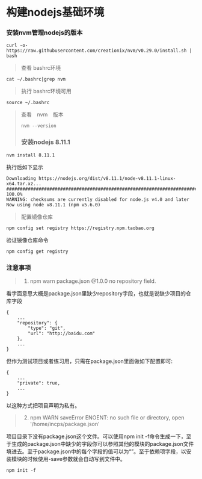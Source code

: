 # 构建nodejs基础环境

### 安装nvm管理nodejs的版本

```
curl -o- https://raw.githubusercontent.com/creationix/nvm/v0.29.0/install.sh | bash
```

> 查看 bashrc环境

```
cat ~/.bashrc|grep nvm
```

> 执行 bashrc环境可用

```
source ~/.bashrc
```

> 查看　nvm　版本
>
> ```
> nvm --version
> ```
>
> ### 安装nodejs 8.11.1

```
nvm install 8.11.1
```

执行后如下显示

```
Downloading https://nodejs.org/dist/v8.11.1/node-v8.11.1-linux-x64.tar.xz...
######################################################################## 100.0%
WARNING: checksums are currently disabled for node.js v4.0 and later
Now using node v8.11.1 (npm v5.6.0)
```

> 配置镜像仓库

```
npm config set registry https://registry.npm.taobao.org
```

验证镜像仓库命令

```
npm config get registry
```

### 注意事项

> 1. npm warn package.json @1.0.0 no repository field.

看字面意思大概是package.json里缺少repository字段，也就是说缺少项目的仓库字段

```
{
    ...
    "repository": {
        "type": "git",
        "url": "http://baidu.com"
    },
    ...
}
```

但作为测试项目或者练习用，只需在package.json里面做如下配置即可:

```
{
    ...
    "private": true,
    ...
}
```

以这种方式把项目声明为私有。

> 2. npm WARN saveError ENOENT: no such file or directory, open '/home/incps/package.json'

项目目录下没有package.json这个文件。可以使用npm init -f命令生成一下，至于生成的package.json中缺少的字段你可以参照其他的模块的package.json文件填进去。至于package.json中的每个字段的值可以为“”。至于依赖项字段，以安装模块的时候使用-save参数就会自动写到文件中。

```
npm init -f
```



